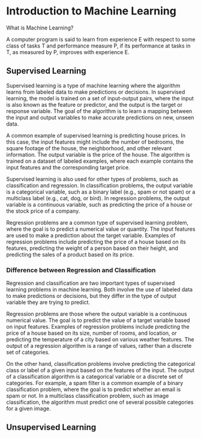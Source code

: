 # Introduction to Machine Learning

What is Machine Learning?

A computer program is said to learn from experience E with respect to some class of tasks T and performance measure P, if its performance at tasks in T, as measured by P, improves with experience E.

## Supervised Learning

Supervised learning is a type of machine learning where the algorithm learns from labeled data to make predictions or decisions. In supervised learning, the model is trained on a set of input-output pairs, where the input is also known as the feature or predictor, and the output is the target or response variable. The goal of the algorithm is to learn a mapping between the input and output variables to make accurate predictions on new, unseen data.

A common example of supervised learning is predicting house prices. In this case, the input features might include the number of bedrooms, the square footage of the house, the neighborhood, and other relevant information. The output variable is the price of the house. The algorithm is trained on a dataset of labeled examples, where each example contains the input features and the corresponding target price.

Supervised learning is also used for other types of problems, such as classification and regression. In classification problems, the output variable is a categorical variable, such as a binary label (e.g., spam or not spam) or a multiclass label (e.g., cat, dog, or bird). In regression problems, the output variable is a continuous variable, such as predicting the price of a house or the stock price of a company.

Regression problems are a common type of supervised learning problem, where the goal is to predict a numerical value or quantity. The input features are used to make a prediction about the target variable. Examples of regression problems include predicting the price of a house based on its features, predicting the weight of a person based on their height, and predicting the sales of a product based on its price.

### Difference between Regression and Classification

Regression and classification are two important types of supervised learning problems in machine learning. Both involve the use of labeled data to make predictions or decisions, but they differ in the type of output variable they are trying to predict.

Regression problems are those where the output variable is a continuous numerical value. The goal is to predict the value of a target variable based on input features. Examples of regression problems include predicting the price of a house based on its size, number of rooms, and location, or predicting the temperature of a city based on various weather features. The output of a regression algorithm is a range of values, rather than a discrete set of categories.

On the other hand, classification problems involve predicting the categorical class or label of a given input based on the features of the input. The output of a classification algorithm is a categorical variable or a discrete set of categories. For example, a spam filter is a common example of a binary classification problem, where the goal is to predict whether an email is spam or not. In a multiclass classification problem, such as image classification, the algorithm must predict one of several possible categories for a given image.

## Unsupervised Learning

